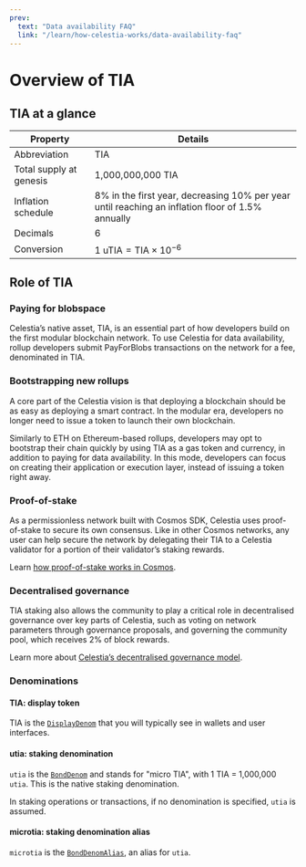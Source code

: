```yaml
---
prev:
  text: "Data availability FAQ"
  link: "/learn/how-celestia-works/data-availability-faq"
---
```


# Overview of TIA

## TIA at a glance

<!-- markdownlint-disable MD013 -->

| Property                | Details                                                                                          |
| ----------------------- | ------------------------------------------------------------------------------------------------ |
| Abbreviation            | TIA                                                                                              |
| Total supply at genesis | 1,000,000,000 TIA                                                                                |
| Inflation schedule      | 8% in the first year, decreasing 10% per year until reaching an inflation floor of 1.5% annually |
| Decimals                | 6                                                                                                |
| Conversion              | $\text{1 uTIA} = \text{TIA} \times 10^{-6}$                                                      |

<!-- markdownlint-enable MD013 -->

## Role of TIA

### Paying for blobspace

Celestia’s native asset, TIA, is an essential part of how developers build on
the first modular blockchain network. To use Celestia for data availability,
rollup developers submit PayForBlobs transactions on the network for a fee,
denominated in TIA.

### Bootstrapping new rollups

A core part of the Celestia vision is that deploying a blockchain should be as
easy as deploying a smart contract. In the modular era, developers no longer
need to issue a token to launch their own blockchain.

Similarly to ETH on Ethereum-based rollups, developers may opt to bootstrap
their chain quickly by using TIA as a gas token and currency, in addition to
paying for data availability. In this mode, developers can focus on creating
their application or execution layer, instead of issuing a token right away.

### Proof-of-stake

As a permissionless network built with Cosmos SDK, Celestia uses proof-of-stake
to secure its own consensus. Like in other Cosmos networks, any user can help
secure the network by delegating their TIA to a Celestia validator for a portion
of their validator’s staking rewards.

Learn [how proof-of-stake works in Cosmos](https://docs.cosmos.network/main/modules/staking).

### Decentralised governance

TIA staking also allows the community to play a critical role in decentralised
governance over key parts of Celestia, such as voting on network parameters
through governance proposals, and governing the community pool, which receives
2% of block rewards.

Learn more about [Celestia’s decentralised governance model](/how-to-guides/staking-governance-supply.md#decentralised-governance).

### Denominations

#### TIA: display token

TIA is the [`DisplayDenom`](https://github.com/celestiaorg/celestia-app/blob/ada77509d7fdedf2a3e3400b720549365851454c/app/app.go#L110-L111)
that you will typically see in wallets and user interfaces.

#### utia: staking denomination

`utia` is the [`BondDenom`](https://github.com/celestiaorg/celestia-app/blob/ada77509d7fdedf2a3e3400b720549365851454c/pkg/appconsts/global_consts.go#L75-L76)
and stands for "micro TIA", with 1 TIA = 1,000,000 `utia`. This is the
native staking denomination.

In staking operations or transactions, if no denomination is specified, `utia`
is assumed.

#### microtia: staking denomination alias

`microtia` is the [`BondDenomAlias`](https://github.com/celestiaorg/celestia-app/blob/ada77509d7fdedf2a3e3400b720549365851454c/app/app.go#L108-L109),
an alias for `utia`.
